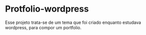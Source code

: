 # Protfolio-wordpress

Esse projeto trata-se de um tema que foi criado enquanto estudava wordpress, para compor um portfolio.